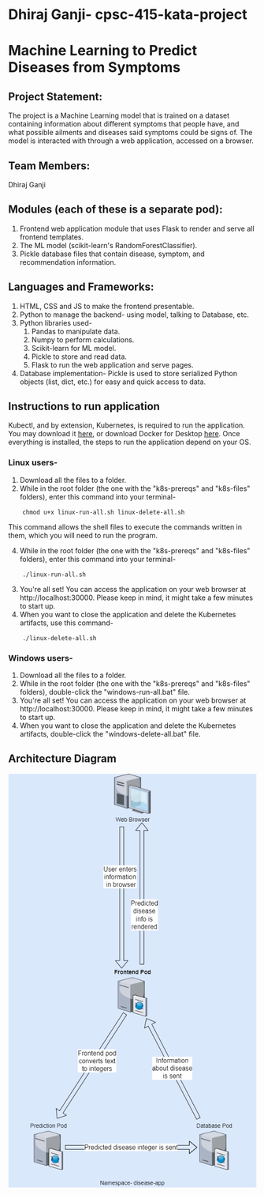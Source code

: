 # Dhiraj Ganji- cpsc-415-kata-project
# Machine Learning to Predict Diseases from Symptoms

## Project Statement: 
The project is a Machine Learning model that is trained on a dataset containing information about different symptoms that people have, and what possible ailments and diseases said symptoms could be signs of. The model is interacted with through a web application, accessed on a browser.

## Team Members: 
Dhiraj Ganji

## Modules (each of these is a separate pod):
  1. Frontend web application module that uses Flask to render and serve all frontend templates.
  2. The ML model (scikit-learn's RandomForestClassifier).
  3. Pickle database files that contain disease, symptom, and recommendation information.

## Languages and Frameworks: 
1. HTML, CSS and JS to make the frontend presentable.
2. Python to manage the backend- using model, talking to Database, etc.
3. Python libraries used-
    1. Pandas to manipulate data.
    2. Numpy to perform calculations.
    3. Scikit-learn for ML model.
    4. Pickle to store and read data.
    5. Flask to run the web application and serve pages.
4. Database implementation- Pickle is used to store serialized Python objects (list, dict, etc.) for easy and quick access to data.

## Instructions to run application 
Kubectl, and by extension, Kubernetes, is required to run the application. You may download it [here](https://kubernetes.io/releases/download/), or download Docker for Desktop [here](https://www.docker.com/products/docker-desktop/). Once everything is installed, the steps to run the application depend on your OS.
### Linux users- 
  1. Download all the files to a folder. 
  2. While in the root folder (the one with the "k8s-prereqs" and "k8s-files" folders), enter this command into your terminal-
  ```
      chmod u+x linux-run-all.sh linux-delete-all.sh
  ```
  This command allows the shell files to execute the commands written in them, which you will need to run the program.
  
  4. While in the root folder (the one with the "k8s-prereqs" and "k8s-files" folders), enter this command into your terminal-
  ```
      ./linux-run-all.sh
  ```
  3. You're all set! You can access the application on your web browser at http://localhost:30000. Please keep in mind, it might take a few minutes to start up. 
  4. When you want to close the application and delete the Kubernetes artifacts, use this command-
  ```
      ./linux-delete-all.sh
  ```
### Windows users- 
  1. Download all the files to a folder. 
  2. While in the root folder (the one with the "k8s-prereqs" and "k8s-files" folders), double-click the "windows-run-all.bat" file. 
  3. You're all set! You can access the application on your web browser at http://localhost:30000. Please keep in mind, it might take a few minutes to start up. 
  4. When you want to close the application and delete the Kubernetes artifacts, double-click the "windows-delete-all.bat" file. 

## Architecture Diagram
<p align="center">
  <img src="./architecture_diagram.png" />
</p>
